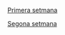<p><a href="https://areebaellahi.github.io/Projecte-primera-setmana/">Primera setmana</a>
<p><a href="https://areebaellahi.github.io/segona-setmana/">Segona setmana</a>
  
  
